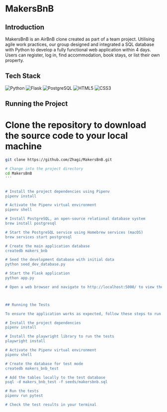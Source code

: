 # MakersBnB

## Introduction
MakersBnB is an AirBnB clone created as part of a team project. Utilising agile work practices, our group designed and integrated a SQL database with Python to develop a fully functional web application within 4 days. Users can register, log in, find accommodation, book stays, or list their own property.


## Tech Stack

![Python](https://img.shields.io/badge/python-3670A0?style=for-the-badge&logo=python&logoColor=ffd54f)
![Flask](https://img.shields.io/badge/flask-%23000.svg?style=for-the-badge&logo=flask&logoColor=white)
![PostgreSQL](https://img.shields.io/badge/postgresql-%23316192.svg?style=for-the-badge&logo=postgresql&logoColor=white)
![HTML5](https://img.shields.io/badge/html5-%23E34F26.svg?style=for-the-badge&logo=html5&logoColor=white)
![CSS3](https://img.shields.io/badge/css3-%231572B6.svg?style=for-the-badge&logo=css3&logoColor=white)


## Running the Project


# Clone the repository to download the source code to your local machine
```bash
git clone https://github.com/Zhagi/MakersBnB.git
```

```bash
# Change into the project directory
cd MakersBnB
'''


# Install the project dependencies using Pipenv
pipenv install

# Activate the Pipenv virtual environment
pipenv shell

# Install PostgreSQL, an open-source relational database system
brew install postgresql

# Start the PostgreSQL service using Homebrew services (macOS)
brew services start postgresql

# Create the main application database
createdb makers_bnb

# Seed the development database with initial data
python seed_dev_database.py

# Start the Flask application
python app.py

# Open a web browser and navigate to http://localhost:5000/ to view the running application.



## Running the Tests

To ensure the application works as expected, follow these steps to run the tests:

# Install the project dependencies
pipenv install

# Install the playwright library to run the tests
playwright install

# Activate the Pipenv virtual environment
pipenv shell

# Create the database for test mode
createdb makers_bnb_test

# Add the tables locally to the test database
psql -d makers_bnb_test -f seeds/makersbnb.sql

# Run the tests
pipenv run pytest

# Check the test results in your terminal






